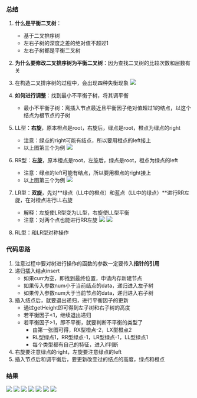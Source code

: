### 总结
1. **什么是平衡二叉树**：
      - 基于二叉排序树
      - 左右子树的深度之差的绝对值不超过1
      - 左右子树都是平衡二叉树
2. **为什么要修改二叉排序树为平衡二叉树**：因为查找二叉树的比较次数和层数有关
3. 在构造二叉排序树的过程中，会出现四种失衡现象
![](https://img2020.cnblogs.com/blog/1759737/202010/1759737-20201016010637440-146832525.png)

4. **如何进行调整**：找到最小不平衡子树，将其调平衡
      - 最小不平衡子树：离插入节点最近且平衡因子绝对值超过1的结点，以这个结点为根节点的子树
5. LL型：**右旋**，原本橙点是root，右旋后，绿点是root，橙点为绿点的right
      - 注意：绿点的right可能有结点，所以要用橙点的left接上
      - 以上图第三个为例
![](https://img2020.cnblogs.com/blog/1759737/202010/1759737-20201016011158075-204574903.png)

6. RR型：**左旋**，原本橙点是root，左旋后，绿点是root，橙点为绿点的left
      - 注意：绿点的left可能有结点，所以要用橙点的right接上
      - 以上图第三个为例
![](https://img2020.cnblogs.com/blog/1759737/202010/1759737-20201016011441935-962084230.png)

7. LR型：**双旋**，先对**绿点（LL中的橙点）和蓝点（LL中的绿点）**进行RR左旋，在对橙点进行LL右旋
      - 解释：左旋使LR型变为LL型，右旋使LL型平衡
      - 注意：对两个点也能进行RR左旋
![](https://img2020.cnblogs.com/blog/1759737/202010/1759737-20201016012750505-301936083.png)
![](https://img2020.cnblogs.com/blog/1759737/202010/1759737-20201016012808004-1097795300.png)
8. RL型：和LR型对称操作

### 代码思路

1. 注意过程中要对树进行操作的函数的参数一定要传入**指针的引用**
2. 递归插入结点insert
      - 如果curr为空，即找到最终位置，申请内存新建节点
      - 如果传入参数num小于当前结点的data，递归进入左子树
      - 如果传入参数num大于当前节点的data，递归进入右子树
3. 插入结点后，就要退出递归，进行平衡因子的更新
      - 通过getHeight即可得到左子树和右子树的高度
      - 若平衡因子<1，继续退出递归
      - 若平衡因子>1，即不平衡，就要判断不平衡的类型了
           - 由第一张图可得，RX型橙点-2，LX型橙点2
           - RL型绿点1，RR型绿点-1，LR型绿点-1，LL型绿点1
           - 每个类型都有自己的特征，进入if判断
4. 右旋要注意绿点的right，左旋要注意绿点的left
5. 插入节点后和调平衡后，要更新改变过的结点的高度，绿点和橙点

### 结果
![](https://img2020.cnblogs.com/blog/1759737/202102/1759737-20210202215643443-438813366.png)
![](https://img2020.cnblogs.com/blog/1759737/202102/1759737-20210202215243439-956225655.png)
![](https://img2020.cnblogs.com/blog/1759737/202102/1759737-20210202215257371-2013061407.png)
![](https://img2020.cnblogs.com/blog/1759737/202102/1759737-20210202215312845-2025592134.png)
![](https://img2020.cnblogs.com/blog/1759737/202102/1759737-20210202215435676-1407556144.png)
![](https://img2020.cnblogs.com/blog/1759737/202102/1759737-20210202215459293-1419644923.png)
![](https://img2020.cnblogs.com/blog/1759737/202102/1759737-20210202215614146-1370469444.png)
